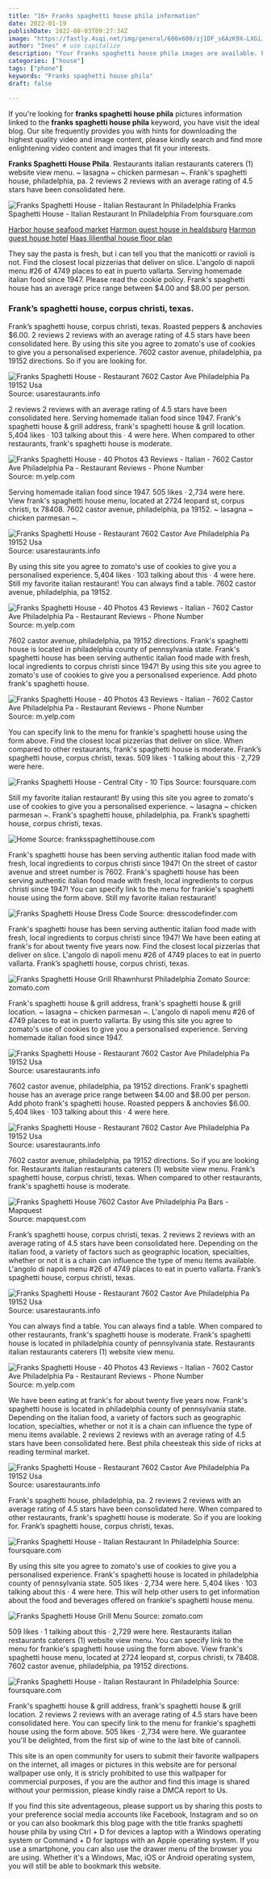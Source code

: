 ```yaml
---
title: "16+ Franks spaghetti house phila information"
date: 2022-01-19
publishDate: 2022-08-03T09:27:34Z
image: "https://fastly.4sqi.net/img/general/600x600/zj1DF_s6AzK9X-LXGiJefDgRGkPqHEnSxvkf2L-qmhg.jpg"
author: "Ines" # use capitalize
description: "Your Franks spaghetti house phila images are available. Franks spaghetti house phila are a topic that is being searched for and liked by netizens today. You can Find and Download the Franks spaghetti house phila files here. Get all free photos and vectors."
categories: ["house"]
tags: ["phone"]
keywords: "Franks spaghetti house phila"
draft: false

---
```


If you're looking for **franks spaghetti house phila** pictures information linked to the **franks spaghetti house phila** keyword, you have visit the ideal  blog.  Our site frequently  provides you with  hints  for downloading  the highest  quality video and image  content, please kindly search and find more enlightening video content and images  that fit your interests.

**Franks Spaghetti House Phila**. Restaurants italian restaurants caterers (1) website view menu. ~ lasagna ~ chicken parmesan ~. Frank&#039;s spaghetti house, philadelphia, pa. 2 reviews 2 reviews with an average rating of 4.5 stars have been consolidated here.

![Franks Spaghetti House - Italian Restaurant In Philadelphia](https://fastly.4sqi.net/img/general/600x600/zj1DF_s6AzK9X-LXGiJefDgRGkPqHEnSxvkf2L-qmhg.jpg "Franks Spaghetti House - Italian Restaurant In Philadelphia")
Franks Spaghetti House - Italian Restaurant In Philadelphia From foursquare.com

[Harbor house seafood market](/harbor-house-seafood-market/)
[Harmon guest house in healdsburg](/harmon-guest-house-in-healdsburg/)
[Harmon guest house hotel](/harmon-guest-house-hotel/)
[Haas lilienthal house floor plan](/haas-lilienthal-house-floor-plan/)

They say the pasta is fresh, but i can tell you that the manicotti or ravioli is not. Find the closest local pizzerias that deliver on slice. L&#039;angolo di napoli menu #26 of 4749 places to eat in puerto vallarta. Serving homemade italian food since 1947. Please read the cookie policy. Frank&#039;s spaghetti house has an average price range between $4.00 and $8.00 per person.

### Frank’s spaghetti house, corpus christi, texas.

Frank’s spaghetti house, corpus christi, texas. Roasted peppers &amp; anchovies $6.00. 2 reviews 2 reviews with an average rating of 4.5 stars have been consolidated here. By using this site you agree to zomato&#039;s use of cookies to give you a personalised experience. 7602 castor avenue, philadelphia, pa 19152 directions. So if you are looking for.


![Franks Spaghetti House - Restaurant 7602 Castor Ave Philadelphia Pa 19152 Usa](https://cdn.usarestaurants.info/assets/uploads/45b21ffe94f00d60d4042814ed2cc53d_-united-states-pennsylvania-philadelphia-county-philadelphia-481415-franks-spaghetti-househtm.jpg "Franks Spaghetti House - Restaurant 7602 Castor Ave Philadelphia Pa 19152 Usa")
Source: usarestaurants.info

2 reviews 2 reviews with an average rating of 4.5 stars have been consolidated here. Serving homemade italian food since 1947. Frank&#039;s spaghetti house &amp; grill address, frank&#039;s spaghetti house &amp; grill location. 5,404 likes · 103 talking about this · 4 were here. When compared to other restaurants, frank&#039;s spaghetti house is moderate.

![Franks Spaghetti House - 40 Photos 43 Reviews - Italian - 7602 Castor Ave Philadelphia Pa - Restaurant Reviews - Phone Number](https://s3-media0.fl.yelpcdn.com/bphoto/pIEbHo20y8a3liNajhCinA/348s.jpg "Franks Spaghetti House - 40 Photos 43 Reviews - Italian - 7602 Castor Ave Philadelphia Pa - Restaurant Reviews - Phone Number")
Source: m.yelp.com

Serving homemade italian food since 1947. 505 likes · 2,734 were here. View frank&#039;s spaghetti house menu, located at 2724 leopard st, corpus christi, tx 78408. 7602 castor avenue, philadelphia, pa 19152. ~ lasagna ~ chicken parmesan ~.

![Franks Spaghetti House - Restaurant 7602 Castor Ave Philadelphia Pa 19152 Usa](https://cdn.usarestaurants.info/assets/uploads/360db0b4f763af378c1cbd833913a201_-united-states-pennsylvania-philadelphia-county-philadelphia-481415-franks-spaghetti-househtm.jpg "Franks Spaghetti House - Restaurant 7602 Castor Ave Philadelphia Pa 19152 Usa")
Source: usarestaurants.info

By using this site you agree to zomato&#039;s use of cookies to give you a personalised experience. 5,404 likes · 103 talking about this · 4 were here. Still my favorite italian restaurant! You can always find a table. 7602 castor avenue, philadelphia, pa 19152.

![Franks Spaghetti House - 40 Photos 43 Reviews - Italian - 7602 Castor Ave Philadelphia Pa - Restaurant Reviews - Phone Number](https://s3-media0.fl.yelpcdn.com/bphoto/Mbt74ID_4PXpltyXF8xcHg/348s.jpg "Franks Spaghetti House - 40 Photos 43 Reviews - Italian - 7602 Castor Ave Philadelphia Pa - Restaurant Reviews - Phone Number")
Source: m.yelp.com

7602 castor avenue, philadelphia, pa 19152 directions. Frank&#039;s spaghetti house is located in philadelphia county of pennsylvania state. Frank&#039;s spaghetti house has been serving authentic italian food made with fresh, local ingredients to corpus christi since 1947! By using this site you agree to zomato&#039;s use of cookies to give you a personalised experience. Add photo frank&#039;s spaghetti house.

![Franks Spaghetti House - 40 Photos 43 Reviews - Italian - 7602 Castor Ave Philadelphia Pa - Restaurant Reviews - Phone Number](https://s3-media0.fl.yelpcdn.com/bphoto/tU_nzDRcivdO0YMfTSedYg/348s.jpg "Franks Spaghetti House - 40 Photos 43 Reviews - Italian - 7602 Castor Ave Philadelphia Pa - Restaurant Reviews - Phone Number")
Source: m.yelp.com

You can specify link to the menu for frankie&#039;s spaghetti house using the form above. Find the closest local pizzerias that deliver on slice. When compared to other restaurants, frank&#039;s spaghetti house is moderate. Frank’s spaghetti house, corpus christi, texas. 509 likes · 1 talking about this · 2,729 were here.

![Franks Spaghetti House - Central City - 10 Tips](https://fastly.4sqi.net/img/general/200x200/149665510_lCd1bueoLp0Lc-PBoA0GUiluf-wRadBXCxwpvq808mQ.jpg "Franks Spaghetti House - Central City - 10 Tips")
Source: foursquare.com

Still my favorite italian restaurant! By using this site you agree to zomato&#039;s use of cookies to give you a personalised experience. ~ lasagna ~ chicken parmesan ~. Frank&#039;s spaghetti house, philadelphia, pa. Frank’s spaghetti house, corpus christi, texas.

![Home](https://nebula.wsimg.com/d4963e9dc4a6baf8f9d2d605403452f2?AccessKeyId=9108018A426A25258437&amp;disposition=0&amp;alloworigin=1 "Home")
Source: franksspaghettihouse.com

Frank&#039;s spaghetti house has been serving authentic italian food made with fresh, local ingredients to corpus christi since 1947! On the street of castor avenue and street number is 7602. Frank&#039;s spaghetti house has been serving authentic italian food made with fresh, local ingredients to corpus christi since 1947! You can specify link to the menu for frankie&#039;s spaghetti house using the form above. Still my favorite italian restaurant!

![Franks Spaghetti House Dress Code](https://pp3.walk.sc/t342/production/97888_frank_s_spaghetti_house_grille_philadelphia.jpg "Franks Spaghetti House Dress Code")
Source: dresscodefinder.com

Frank&#039;s spaghetti house has been serving authentic italian food made with fresh, local ingredients to corpus christi since 1947! We have been eating at frank&#039;s for about twenty five years now. Find the closest local pizzerias that deliver on slice. L&#039;angolo di napoli menu #26 of 4749 places to eat in puerto vallarta. Frank’s spaghetti house, corpus christi, texas.

![Franks Spaghetti House Grill Rhawnhurst Philadelphia Zomato](https://b.zmtcdn.com/data/pictures/8/17011618/4754c14f2699cf0446ff4ab0e6e885d6.jpg "Franks Spaghetti House Grill Rhawnhurst Philadelphia Zomato")
Source: zomato.com

Frank&#039;s spaghetti house &amp; grill address, frank&#039;s spaghetti house &amp; grill location. ~ lasagna ~ chicken parmesan ~. L&#039;angolo di napoli menu #26 of 4749 places to eat in puerto vallarta. By using this site you agree to zomato&#039;s use of cookies to give you a personalised experience. Serving homemade italian food since 1947.

![Franks Spaghetti House - Restaurant 7602 Castor Ave Philadelphia Pa 19152 Usa](https://cdn.usarestaurants.info/assets/uploads/4c5dc7b7467094cd0a39fbe7f467d1e3_-united-states-pennsylvania-philadelphia-county-philadelphia-481415-franks-spaghetti-househtm.jpg "Franks Spaghetti House - Restaurant 7602 Castor Ave Philadelphia Pa 19152 Usa")
Source: usarestaurants.info

7602 castor avenue, philadelphia, pa 19152 directions. Frank&#039;s spaghetti house has an average price range between $4.00 and $8.00 per person. Add photo frank&#039;s spaghetti house. Roasted peppers &amp; anchovies $6.00. 5,404 likes · 103 talking about this · 4 were here.

![Franks Spaghetti House - Restaurant 7602 Castor Ave Philadelphia Pa 19152 Usa](https://cdn.usarestaurants.info/assets/uploads/5633d6c041b2af402cb1eb51f49933a4_-united-states-pennsylvania-philadelphia-county-philadelphia-481415-franks-spaghetti-househtm.jpg "Franks Spaghetti House - Restaurant 7602 Castor Ave Philadelphia Pa 19152 Usa")
Source: usarestaurants.info

7602 castor avenue, philadelphia, pa 19152 directions. So if you are looking for. Restaurants italian restaurants caterers (1) website view menu. Frank’s spaghetti house, corpus christi, texas. When compared to other restaurants, frank&#039;s spaghetti house is moderate.

![Franks Spaghetti House 7602 Castor Ave Philadelphia Pa Bars - Mapquest](https://s3-media0.fl.yelpcdn.com/bphoto/hykQjBWYvT3S9_sYDXWu2g/l.jpg "Franks Spaghetti House 7602 Castor Ave Philadelphia Pa Bars - Mapquest")
Source: mapquest.com

Frank’s spaghetti house, corpus christi, texas. 2 reviews 2 reviews with an average rating of 4.5 stars have been consolidated here. Depending on the italian food, a variety of factors such as geographic location, specialties, whether or not it is a chain can influence the type of menu items available. L&#039;angolo di napoli menu #26 of 4749 places to eat in puerto vallarta. Frank’s spaghetti house, corpus christi, texas.

![Franks Spaghetti House - Restaurant 7602 Castor Ave Philadelphia Pa 19152 Usa](https://cdn.usarestaurants.info/assets/uploads/521e0aa13535534e91f18cb8a6d8606c_-united-states-pennsylvania-philadelphia-county-philadelphia-481415-franks-spaghetti-househtm.jpg "Franks Spaghetti House - Restaurant 7602 Castor Ave Philadelphia Pa 19152 Usa")
Source: usarestaurants.info

You can always find a table. You can always find a table. When compared to other restaurants, frank&#039;s spaghetti house is moderate. Frank&#039;s spaghetti house is located in philadelphia county of pennsylvania state. Restaurants italian restaurants caterers (1) website view menu.

![Franks Spaghetti House - 40 Photos 43 Reviews - Italian - 7602 Castor Ave Philadelphia Pa - Restaurant Reviews - Phone Number](https://s3-media0.fl.yelpcdn.com/bphoto/ewljJ3znxyCbRULZtcvytg/348s.jpg "Franks Spaghetti House - 40 Photos 43 Reviews - Italian - 7602 Castor Ave Philadelphia Pa - Restaurant Reviews - Phone Number")
Source: m.yelp.com

We have been eating at frank&#039;s for about twenty five years now. Frank&#039;s spaghetti house is located in philadelphia county of pennsylvania state. Depending on the italian food, a variety of factors such as geographic location, specialties, whether or not it is a chain can influence the type of menu items available. 2 reviews 2 reviews with an average rating of 4.5 stars have been consolidated here. Best phila cheesteak this side of ricks at reading terminal market.

![Franks Spaghetti House - Restaurant 7602 Castor Ave Philadelphia Pa 19152 Usa](https://cdn.usarestaurants.info/assets/uploads/e8e16253252858871a0fc82b91dca193_-united-states-pennsylvania-philadelphia-county-philadelphia-481415-franks-spaghetti-househtm.jpg "Franks Spaghetti House - Restaurant 7602 Castor Ave Philadelphia Pa 19152 Usa")
Source: usarestaurants.info

Frank&#039;s spaghetti house, philadelphia, pa. 2 reviews 2 reviews with an average rating of 4.5 stars have been consolidated here. When compared to other restaurants, frank&#039;s spaghetti house is moderate. So if you are looking for. Frank’s spaghetti house, corpus christi, texas.

![Franks Spaghetti House - Italian Restaurant In Philadelphia](https://fastly.4sqi.net/img/general/600x600/20278450_MZcBY4eCoLX65hCvCrTJ81h2u9DpFHGytT7sgbyKnk0.jpg "Franks Spaghetti House - Italian Restaurant In Philadelphia")
Source: foursquare.com

By using this site you agree to zomato&#039;s use of cookies to give you a personalised experience. Frank&#039;s spaghetti house is located in philadelphia county of pennsylvania state. 505 likes · 2,734 were here. 5,404 likes · 103 talking about this · 4 were here. This will help other users to get information about the food and beverages offered on frankie&#039;s spaghetti house menu.

![Franks Spaghetti House Grill Menu](https://b.zmtcdn.com/data/menus/618/17011618/9021d02be22b27afe3737192be8d74b1.jpg "Franks Spaghetti House Grill Menu")
Source: zomato.com

509 likes · 1 talking about this · 2,729 were here. Restaurants italian restaurants caterers (1) website view menu. You can specify link to the menu for frankie&#039;s spaghetti house using the form above. View frank&#039;s spaghetti house menu, located at 2724 leopard st, corpus christi, tx 78408. 7602 castor avenue, philadelphia, pa 19152 directions.

![Franks Spaghetti House - Italian Restaurant In Philadelphia](https://fastly.4sqi.net/img/general/600x600/zj1DF_s6AzK9X-LXGiJefDgRGkPqHEnSxvkf2L-qmhg.jpg "Franks Spaghetti House - Italian Restaurant In Philadelphia")
Source: foursquare.com

Frank&#039;s spaghetti house &amp; grill address, frank&#039;s spaghetti house &amp; grill location. 2 reviews 2 reviews with an average rating of 4.5 stars have been consolidated here. You can specify link to the menu for frankie&#039;s spaghetti house using the form above. 505 likes · 2,734 were here. We guarantee you&#039;ll be delighted, from the first sip of wine to the last bite of cannoli.

This site is an open community for users to submit their favorite wallpapers on the internet, all images or pictures in this website are for personal wallpaper use only, it is stricly prohibited to use this wallpaper for commercial purposes, if you are the author and find this image is shared without your permission, please kindly raise a DMCA report to Us.

If you find this site adventageous, please support us by sharing this posts to your preference social media accounts like Facebook, Instagram and so on or you can also bookmark this blog page with the title franks spaghetti house phila by using Ctrl + D for devices a laptop with a Windows operating system or Command + D for laptops with an Apple operating system. If you use a smartphone, you can also use the drawer menu of the browser you are using. Whether it's a Windows, Mac, iOS or Android operating system, you will still be able to bookmark this website.
